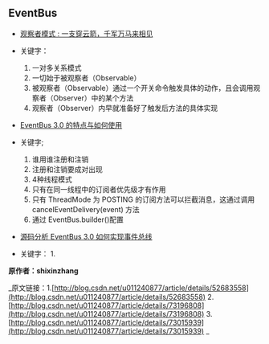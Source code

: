 ## EventBus

- [观察者模式 : 一支穿云箭，千军万马来相见](http://blog.csdn.net/u011240877/article/details/52683558)
 - 关键字：
   1. 一对多关系模式
   2. 一切始于被观察者（Observable）
   3. 被观察者（Observable）通过一个开关命令触发具体的动作，且会调用观察者（Observer）中的某个方法
   4. 观察者（Observer）内早就准备好了触发后方法的具体实现
   

- [EventBus 3.0 的特点与如何使用](http://blog.csdn.net/u011240877/article/details/73015939)
 - 关键字;
   1. 谁用谁注册和注销
   2. 注册和注销要成对出现
   3. 4种线程模式
   4. 只有在同一线程中的订阅者优先级才有作用
   5. 只有 ThreadMode 为 POSTING 的订阅方法可以拦截消息，这通过调用 cancelEventDelivery(event) 方法
   6. 通过 EventBus.builder()配置


- [源码分析 EventBus 3.0 如何实现事件总线](http://blog.csdn.net/u011240877/article/details/73196808)
 - 关键字：
   1. 
 
 
 **原作者：shixinzhang**

_原文链接：1.[http://blog.csdn.net/u011240877/article/details/52683558](http://blog.csdn.net/u011240877/article/details/52683558)
2. [http://blog.csdn.net/u011240877/article/details/73196808](http://blog.csdn.net/u011240877/article/details/73196808)
3. [http://blog.csdn.net/u011240877/article/details/73015939](http://blog.csdn.net/u011240877/article/details/73015939)
_